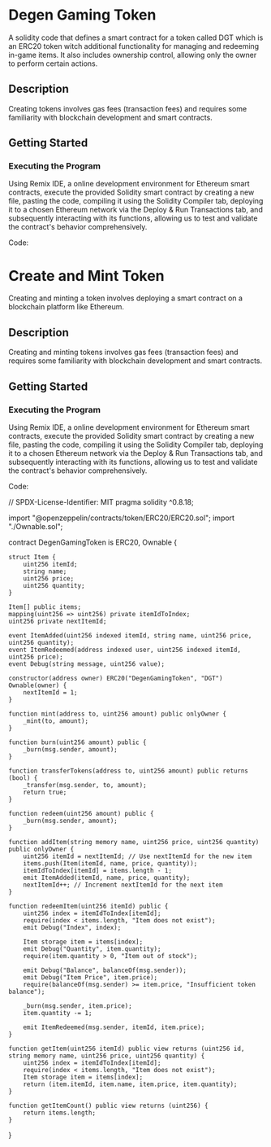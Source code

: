 # Degen Gaming Token
A solidity code that defines a smart contract for a token called DGT which is an ERC20 token witch additional functionality for managing and redeeming in-game items. It also includes ownership control, allowing only the owner to perform certain actions.

## Description
Creating tokens involves gas fees (transaction fees) and requires some familiarity with blockchain development and smart contracts. 

## Getting Started

### Executing the Program

Using Remix IDE, a online development environment for Ethereum smart contracts, execute the provided Solidity smart contract by creating a new file, pasting the code, compiling it using the Solidity Compiler tab, deploying it to a chosen Ethereum network via the Deploy & Run Transactions tab, and subsequently interacting with its functions, allowing us to test and validate the contract's behavior comprehensively.

Code:

# Create and Mint Token
Creating and minting a token involves deploying a smart contract on a blockchain platform like Ethereum.

## Description
Creating and minting tokens involves gas fees (transaction fees) and requires some familiarity with blockchain development and smart contracts. 

## Getting Started

### Executing the Program

Using Remix IDE, a online development environment for Ethereum smart contracts, execute the provided Solidity smart contract by creating a new file, pasting the code, compiling it using the Solidity Compiler tab, deploying it to a chosen Ethereum network via the Deploy & Run Transactions tab, and subsequently interacting with its functions, allowing us to test and validate the contract's behavior comprehensively.

Code:

// SPDX-License-Identifier: MIT
pragma solidity ^0.8.18;

import "@openzeppelin/contracts/token/ERC20/ERC20.sol";
import "./Ownable.sol";

contract DegenGamingToken is ERC20, Ownable {

    struct Item {
        uint256 itemId;
        string name;
        uint256 price;
        uint256 quantity;
    }

    Item[] public items;
    mapping(uint256 => uint256) private itemIdToIndex;
    uint256 private nextItemId;

    event ItemAdded(uint256 indexed itemId, string name, uint256 price, uint256 quantity);
    event ItemRedeemed(address indexed user, uint256 indexed itemId, uint256 price);
    event Debug(string message, uint256 value);

    constructor(address owner) ERC20("DegenGamingToken", "DGT") Ownable(owner) {
        nextItemId = 1; 
    }

    function mint(address to, uint256 amount) public onlyOwner {
        _mint(to, amount);
    }

    function burn(uint256 amount) public {
        _burn(msg.sender, amount);
    }

    function transferTokens(address to, uint256 amount) public returns (bool) {
        _transfer(msg.sender, to, amount);
        return true;
    }

    function redeem(uint256 amount) public {
        _burn(msg.sender, amount);
    }

    function addItem(string memory name, uint256 price, uint256 quantity) public onlyOwner {
        uint256 itemId = nextItemId; // Use nextItemId for the new item
        items.push(Item(itemId, name, price, quantity));
        itemIdToIndex[itemId] = items.length - 1;
        emit ItemAdded(itemId, name, price, quantity);
        nextItemId++; // Increment nextItemId for the next item
    }

    function redeemItem(uint256 itemId) public {
        uint256 index = itemIdToIndex[itemId];
        require(index < items.length, "Item does not exist");
        emit Debug("Index", index);

        Item storage item = items[index];
        emit Debug("Quantity", item.quantity);
        require(item.quantity > 0, "Item out of stock");

        emit Debug("Balance", balanceOf(msg.sender));
        emit Debug("Item Price", item.price);
        require(balanceOf(msg.sender) >= item.price, "Insufficient token balance");

        _burn(msg.sender, item.price);
        item.quantity -= 1;

        emit ItemRedeemed(msg.sender, itemId, item.price);
    }

    function getItem(uint256 itemId) public view returns (uint256 id, string memory name, uint256 price, uint256 quantity) {
        uint256 index = itemIdToIndex[itemId];
        require(index < items.length, "Item does not exist");
        Item storage item = items[index];
        return (item.itemId, item.name, item.price, item.quantity);
    }

    function getItemCount() public view returns (uint256) {
        return items.length;
    }
}

